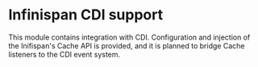 Infinispan CDI support
======================

This module contains integration with CDI. Configuration and injection of the Inifispan's Cache API is provided, and it
is planned to bridge Cache listeners to the CDI event system.
